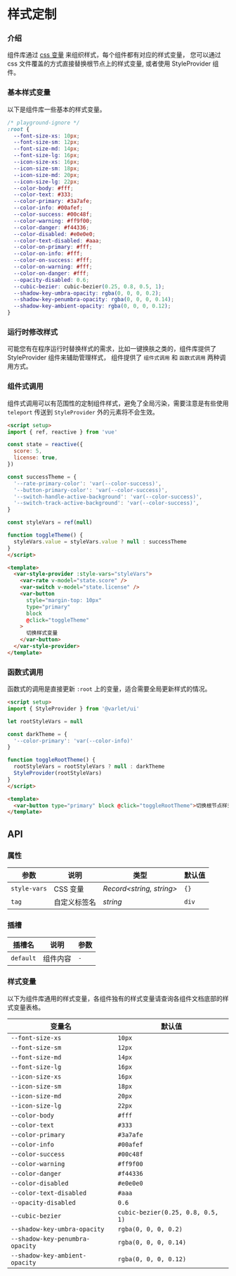 # 样式定制

### 介绍

组件库通过 [css 变量](https://developer.mozilla.org/zh-CN/docs/Web/CSS/Using_CSS_custom_properties) 来组织样式，每个组件都有对应的样式变量，
您可以通过 css 文件覆盖的方式直接替换根节点上的样式变量, 或者使用 StyleProvider 组件。

### 基本样式变量

以下是组件库一些基本的样式变量。

```css
/* playground-ignore */
:root {
  --font-size-xs: 10px;
  --font-size-sm: 12px;
  --font-size-md: 14px;
  --font-size-lg: 16px;
  --icon-size-xs: 16px;
  --icon-size-sm: 18px;
  --icon-size-md: 20px;
  --icon-size-lg: 22px;
  --color-body: #fff;
  --color-text: #333;
  --color-primary: #3a7afe;
  --color-info: #00afef;
  --color-success: #00c48f;
  --color-warning: #ff9f00;
  --color-danger: #f44336;
  --color-disabled: #e0e0e0;
  --color-text-disabled: #aaa;
  --color-on-primary: #fff;
  --color-on-info: #fff;
  --color-on-success: #fff;
  --color-on-warning: #fff;
  --color-on-danger: #fff;
  --opacity-disabled: 0.6;
  --cubic-bezier: cubic-bezier(0.25, 0.8, 0.5, 1);
  --shadow-key-umbra-opacity: rgba(0, 0, 0, 0.2);
  --shadow-key-penumbra-opacity: rgba(0, 0, 0, 0.14);
  --shadow-key-ambient-opacity: rgba(0, 0, 0, 0.12);
}
```

### 运行时修改样式

可能您有在程序运行时替换样式的需求，比如一键换肤之类的，组件库提供了 StyleProvider 组件来辅助管理样式，
组件提供了 `组件式调用` 和 `函数式调用` 两种调用方式。

### 组件式调用

组件式调用可以有范围性的定制组件样式，避免了全局污染，需要注意是有些使用 `teleport` 传送到  `StyleProvider` 外的元素将不会生效。

```html
<script setup>
import { ref, reactive } from 'vue'

const state = reactive({
  score: 5,
  license: true,
})

const successTheme = {
  '--rate-primary-color': 'var(--color-success)',
  '--button-primary-color': 'var(--color-success)',
  '--switch-handle-active-background': 'var(--color-success)',
  '--switch-track-active-background': 'var(--color-success)',
}

const styleVars = ref(null)

function toggleTheme() {
  styleVars.value = styleVars.value ? null : successTheme
}
</script>

<template>
  <var-style-provider :style-vars="styleVars">
    <var-rate v-model="state.score" />
    <var-switch v-model="state.license" />
    <var-button
      style="margin-top: 10px"
      type="primary"
      block
      @click="toggleTheme"
    >
      切换样式变量
    </var-button>
  </var-style-provider>
</template>
```

### 函数式调用

函数式的调用是直接更新 `:root` 上的变量，适合需要全局更新样式的情况。

```html
<script setup>
import { StyleProvider } from '@varlet/ui'

let rootStyleVars = null

const darkTheme = {
  '--color-primary': 'var(--color-info)'
}

function toggleRootTheme() {
  rootStyleVars = rootStyleVars ? null : darkTheme
  StyleProvider(rootStyleVars)
}
</script>

<template>
  <var-button type="primary" block @click="toggleRootTheme">切换根节点样式变量</var-button>
</template>
```

## API

### 属性

| 参数         | 说明   | 类型                     | 默认值 | 
|--------------|---------------|--------------------------|---------| 
| `style-vars` | CSS 变量 | _Record<string, string>_ | `{}`    |
| `tag`        | 自定义标签名      | _string_                 | `div`   |

### 插槽

| 插槽名 | 说明 | 参数 |
| --- | --- | --- |
| `default` | 组件内容 | `-` |

### 样式变量

以下为组件库通用的样式变量，各组件独有的样式变量请查询各组件文档底部的样式变量表格。

| 变量名 | 默认值 |
| --- | --- |
| `--font-size-xs` | `10px` |
| `--font-size-sm` | `12px` |
| `--font-size-md` | `14px` |
| `--font-size-lg` | `16px` |
| `--icon-size-xs` | `16px` |
| `--icon-size-sm` | `18px` |
| `--icon-size-md` | `20px` |
| `--icon-size-lg` | `22px` |
| `--color-body` | `#fff` |
| `--color-text` | `#333` |
| `--color-primary` | `#3a7afe` |
| `--color-info` | `#00afef` |
| `--color-success` | `#00c48f` |
| `--color-warning` | `#ff9f00` |
| `--color-danger` | `#f44336` |
| `--color-disabled` | `#e0e0e0` |
| `--color-text-disabled` | `#aaa` |
| `--opacity-disabled` | `0.6` |
| `--cubic-bezier` | `cubic-bezier(0.25, 0.8, 0.5, 1)` |
| `--shadow-key-umbra-opacity` | `rgba(0, 0, 0, 0.2)` |
| `--shadow-key-penumbra-opacity` | `rgba(0, 0, 0, 0.14)` |
| `--shadow-key-ambient-opacity` | `rgba(0, 0, 0, 0.12)` |